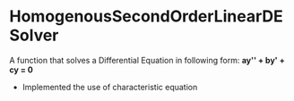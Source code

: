 # HomogenousSecondOrderLinearDESolver
A function that solves a Differential Equation in following form:
**ay'' + by' + cy = 0**
- Implemented the use of characteristic equation
